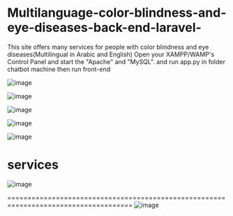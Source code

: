 # Multilanguage-color-blindness-and-eye-diseases-back-end-laravel-
This site offers many services for people with color blindness and eye diseases(Multilingual in Arabic and English)
Open your XAMPP/WAMP's Control Panel and start the "Apache" and "MySQL".
and run app.py in folder chatbot machine then run front-end


![image](https://github.com/OmniaEl-Sheikh/Multilanguage-color-blindness-and-eye-diseases-front-end/assets/92062597/79e0a748-49df-4b12-9442-c40331e1511c)

![image](https://github.com/OmniaEl-Sheikh/Multilanguage-color-blindness-and-eye-diseases-front-end/assets/92062597/ae2f1947-8082-45af-b92c-3a220c9b5588)

![image](https://github.com/OmniaEl-Sheikh/Multilanguage-color-blindness-and-eye-diseases-front-end/assets/92062597/6c9e578a-c038-48ef-a198-c539e198e539)

![image](https://github.com/OmniaEl-Sheikh/Multilanguage-color-blindness-and-eye-diseases-front-end/assets/92062597/c9c1cd28-a2fe-484f-9051-63d06fc21060)

![image](https://github.com/OmniaEl-Sheikh/Multilanguage-color-blindness-and-eye-diseases-front-end/assets/92062597/f9f44882-54df-4af6-a4c6-3937cc5ca53c)

# services
![image](https://github.com/OmniaEl-Sheikh/Multilanguage-color-blindness-and-eye-diseases-front-end/assets/92062597/9098b6e1-e0a7-4ad4-b7f0-79feea45a414)

=====================================================================================
![image](https://github.com/OmniaEl-Sheikh/Multilanguage-color-blindness-and-eye-diseases-front-end/assets/92062597/08a187dd-0a4f-4c6b-a31f-9a962be45f84)
